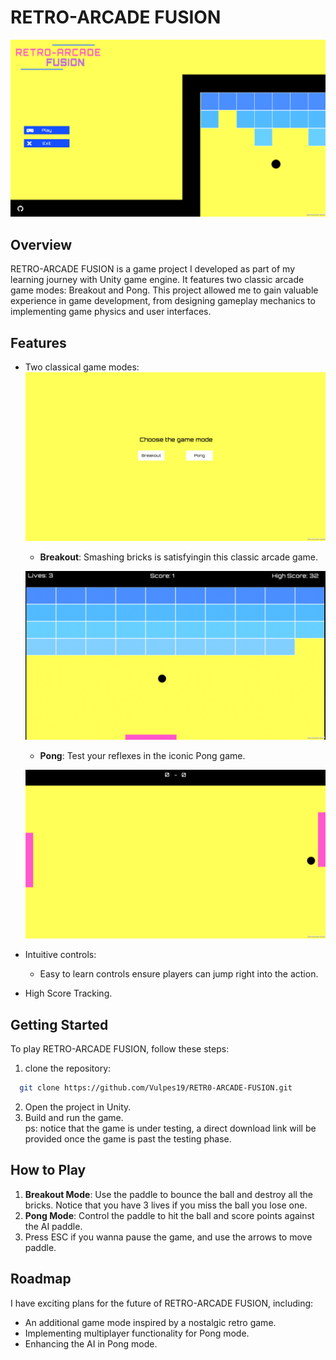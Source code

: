 # RETRO-ARCADE FUSION

![Game Screenshot](screenshot1.PNG)
## Overview

RETRO-ARCADE FUSION is a game project I developed as part of my learning journey with Unity game engine. It features two classic arcade game modes: Breakout and Pong. This project allowed me to gain valuable experience in game development, from designing gameplay mechanics to implementing game physics and user interfaces.

## Features
- Two classical game modes:
  ![Screenshot](screenshot2.PNG)
  
  - **Breakout**: Smashing bricks is satisfyingin this classic arcade game.

  ![Breakout](screenshotBreakout.PNG)

  - **Pong**: Test your reflexes in the iconic Pong game.

  ![Pong](screenshotPong.PNG)
- Intuitive controls:
  - Easy to learn controls ensure players can jump right into the action.
- High Score Tracking.

## Getting Started
To play RETRO-ARCADE FUSION, follow these steps:
1. clone the repository:  
```bash
  git clone https://github.com/Vulpes19/RETR0-ARCADE-FUSION.git
```   
2. Open the project in Unity.  
3. Build and run the game.  
ps: notice that the game is under testing, a direct download link will be provided once the game is past the testing phase.

## How to Play
1. **Breakout Mode**: Use the paddle to bounce the ball and destroy all the bricks. Notice that you have 3 lives if you miss the ball you lose one.  
2. **Pong Mode**: Control the paddle to hit the ball and score points against the AI paddle.  
3. Press ESC if you wanna pause the game, and use the arrows to move paddle.  

## Roadmap
I have exciting plans for the future of RETRO-ARCADE FUSION, including:
- An additional game mode inspired by a nostalgic retro game.
- Implementing multiplayer functionality for Pong mode.
- Enhancing the AI in Pong mode.
